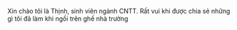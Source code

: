 Xin chào tôi là Thịnh, sinh viên ngành CNTT.
Rất vui khi được chia sẻ những gì tôi đã làm khi ngồi trên ghế nhà trường
